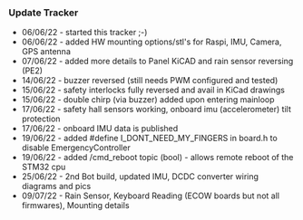 ### Update Tracker

* 06/06/22 - started this tracker ;-)
* 06/06/22 - added HW mounting options/stl's for Raspi, IMU, Camera, GPS antenna
* 07/06/22 - added more details to Panel KiCAD and rain sensor reversing (PE2)
* 14/06/22 - buzzer reversed (still needs PWM configured and tested)
* 15/06/22 - safety interlocks fully reversed and avail in KiCad drawings
* 15/06/22 - double chirp (via buzzer) added upon entering mainloop
* 17/06/22 - safety hall sensors working, onboard imu (accelerometer) tilt protection
* 17/06/22 - onboard IMU data is published
* 19/06/22 - added #define I_DONT_NEED_MY_FINGERS in board.h to disable EmergencyController
* 19/06/22 - added /cmd_reboot topic (bool) - allows remote reboot of the STM32 cpu
* 25/06/22 - 2nd Bot build, updated IMU, DCDC converter wiring diagrams and pics
* 09/07/22 - Rain Sensor, Keyboard Reading (ECOW boards but not all firmwares), Mounting details
